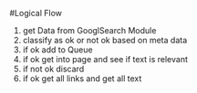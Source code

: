 #Logical Flow

1. get Data from GooglSearch Module
2. classify as ok or not ok based on meta data
3. if ok add to Queue
4. if ok get into page and see if text is relevant
5. if not ok discard
6. if ok get all links and get all text

